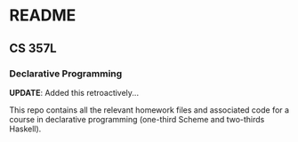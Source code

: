 # README
## CS 357L
### Declarative Programming

**UPDATE**: Added this retroactively...

This repo contains all the relevant homework files and associated code for a course in declarative programming (one-third Scheme and two-thirds Haskell).


